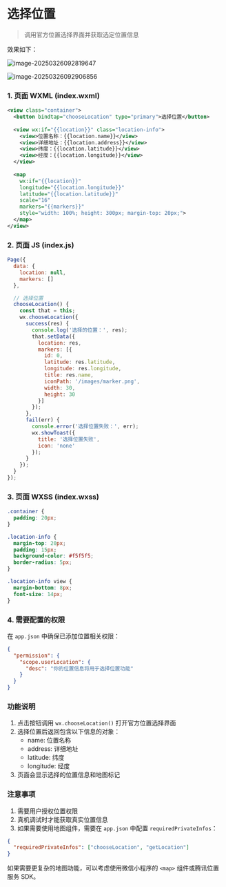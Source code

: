 # 选择位置

> 调用官方位置选择界面并获取选定位置信息

效果如下：

![image-20250326092819647](http://cdn.qiniu.liyansheng.top/img/image-20250326092819647.png)

![image-20250326092906856](http://cdn.qiniu.liyansheng.top/img/image-20250326092906856.png)

### 1. 页面 WXML (index.wxml)

```xml
<view class="container">
  <button bindtap="chooseLocation" type="primary">选择位置</button>
  
  <view wx:if="{{location}}" class="location-info">
    <view>位置名称：{{location.name}}</view>
    <view>详细地址：{{location.address}}</view>
    <view>纬度：{{location.latitude}}</view>
    <view>经度：{{location.longitude}}</view>
  </view>
  
  <map 
    wx:if="{{location}}"
    longitude="{{location.longitude}}" 
    latitude="{{location.latitude}}" 
    scale="16"
    markers="{{markers}}"
    style="width: 100%; height: 300px; margin-top: 20px;">
  </map>
</view>
```

### 2. 页面 JS (index.js)

```javascript
Page({
  data: {
    location: null,
    markers: []
  },

  // 选择位置
  chooseLocation() {
    const that = this;
    wx.chooseLocation({
      success(res) {
        console.log('选择的位置：', res);
        that.setData({
          location: res,
          markers: [{
            id: 0,
            latitude: res.latitude,
            longitude: res.longitude,
            title: res.name,
            iconPath: '/images/marker.png',
            width: 30,
            height: 30
          }]
        });
      },
      fail(err) {
        console.error('选择位置失败：', err);
        wx.showToast({
          title: '选择位置失败',
          icon: 'none'
        });
      }
    });
  }
});
```

### 3. 页面 WXSS (index.wxss)

```css
.container {
  padding: 20px;
}

.location-info {
  margin-top: 20px;
  padding: 15px;
  background-color: #f5f5f5;
  border-radius: 5px;
}

.location-info view {
  margin-bottom: 8px;
  font-size: 14px;
}
```

### 4. 需要配置的权限

在 `app.json` 中确保已添加位置相关权限：

```json
{
  "permission": {
    "scope.userLocation": {
      "desc": "你的位置信息将用于选择位置功能"
    }
  }
}
```

### 功能说明

1. 点击按钮调用 `wx.chooseLocation()` 打开官方位置选择界面
2. 选择位置后返回包含以下信息的对象：
   - name: 位置名称
   - address: 详细地址
   - latitude: 纬度
   - longitude: 经度
3. 页面会显示选择的位置信息和地图标记

### 注意事项

1. 需要用户授权位置权限
2. 真机调试时才能获取真实位置信息
3. 如果需要使用地图组件，需要在 `app.json` 中配置 `requiredPrivateInfos`：

```json
{
  "requiredPrivateInfos": ["chooseLocation", "getLocation"]
}
```

如果需要更复杂的地图功能，可以考虑使用微信小程序的 `<map>` 组件或腾讯位置服务 SDK。
